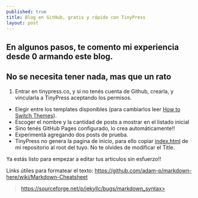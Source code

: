 ```yaml
---
published: true
title: Blog en GitHub, gratis y rápido con TinyPress
layout: post
---
```

## En algunos pasos, te comento mi experiencia desde 0 armando este blog.
## No se necesita tener nada, mas que un rato

1. Entrar en tinypress.co, y si no tenés cuenta de Github, crearla, y vincularla a TinyPress aceptando los permisos.
+ Elegir entre los templates disponibles (para cambiarlos leer [How to Switch Themes][1]).
+ Escoger el nombre y la cantidad de posts a mostrar en el listado inicial
+ Sino tenés GitHub Pages configurado, lo crea automáticamente!!
+ Experimentá agregando dos posts de prueba.
+ TinyPress no genera la pagina de inicio, para ello copiar [index.html][2] de mi repositorio al root del tuyo. No te olvides de modificar el Title.

Ya estás listo para empezar a editar tus articulos sin esfuerzo!!

Links útiles para formatear el texto:
<https://github.com/adam-p/markdown-here/wiki/Markdown-Cheatsheet>
>https://sourceforge.net/p/jekyllc/bugs/markdown_syntax>

[1]: http://tinypressco.github.io/2015/09/24/how-to-switch-themes.html
[2]: https://raw.githubusercontent.com/emmanuel-galindo/emmanuel-galindo.github.io/master/index.html
